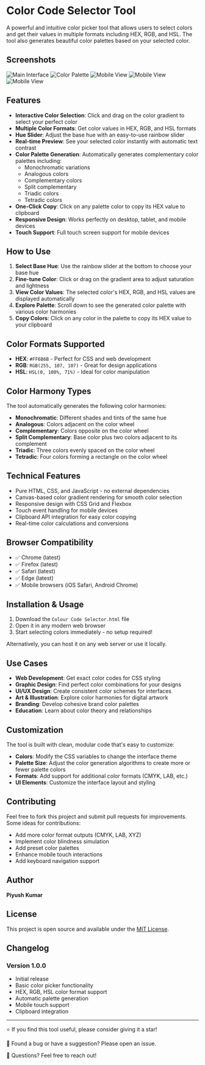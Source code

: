 # Color Code Selector Tool

A powerful and intuitive color picker tool that allows users to select colors and get their values in multiple formats including HEX, RGB, and HSL. The tool also generates beautiful color palettes based on your selected color.

## Screenshots
![Main Interface](https://github.com/piyush-kumar499/Tool-Projects/blob/main/Colour%20Code%20Selector/images/2.jpg)
![Color Palette](https://github.com/piyush-kumar499/Tool-Projects/blob/main/Colour%20Code%20Selector/images/3.jpg)
![Mobile View](https://github.com/piyush-kumar499/Tool-Projects/blob/main/Colour%20Code%20Selector/images/4.jpg)
![Mobile View](https://github.com/piyush-kumar499/Tool-Projects/blob/main/Colour%20Code%20Selector/images/5.jpg)
![Mobile View](https://github.com/piyush-kumar499/Tool-Projects/blob/main/Colour%20Code%20Selector/images/6.jpg)

## Features

- **Interactive Color Selection**: Click and drag on the color gradient to select your perfect color
- **Multiple Color Formats**: Get color values in HEX, RGB, and HSL formats
- **Hue Slider**: Adjust the base hue with an easy-to-use rainbow slider
- **Real-time Preview**: See your selected color instantly with automatic text contrast
- **Color Palette Generation**: Automatically generates complementary color palettes including:
  - Monochromatic variations
  - Analogous colors
  - Complementary colors
  - Split complementary
  - Triadic colors
  - Tetradic colors
- **One-Click Copy**: Click on any palette color to copy its HEX value to clipboard
- **Responsive Design**: Works perfectly on desktop, tablet, and mobile devices
- **Touch Support**: Full touch screen support for mobile devices

## How to Use

1. **Select Base Hue**: Use the rainbow slider at the bottom to choose your base hue
2. **Fine-tune Color**: Click or drag on the gradient area to adjust saturation and lightness
3. **View Color Values**: The selected color's HEX, RGB, and HSL values are displayed automatically
4. **Explore Palette**: Scroll down to see the generated color palette with various color harmonies
5. **Copy Colors**: Click on any color in the palette to copy its HEX value to your clipboard

## Color Formats Supported

- **HEX**: `#FF6B6B` - Perfect for CSS and web development
- **RGB**: `RGB(255, 107, 107)` - Great for design applications
- **HSL**: `HSL(0, 100%, 71%)` - Ideal for color manipulation

## Color Harmony Types

The tool automatically generates the following color harmonies:

- **Monochromatic**: Different shades and tints of the same hue
- **Analogous**: Colors adjacent on the color wheel
- **Complementary**: Colors opposite on the color wheel
- **Split Complementary**: Base color plus two colors adjacent to its complement
- **Triadic**: Three colors evenly spaced on the color wheel
- **Tetradic**: Four colors forming a rectangle on the color wheel

## Technical Features

- Pure HTML, CSS, and JavaScript - no external dependencies
- Canvas-based color gradient rendering for smooth color selection
- Responsive design with CSS Grid and Flexbox
- Touch event handling for mobile devices
- Clipboard API integration for easy color copying
- Real-time color calculations and conversions

## Browser Compatibility

- ✅ Chrome (latest)
- ✅ Firefox (latest)
- ✅ Safari (latest)
- ✅ Edge (latest)
- ✅ Mobile browsers (iOS Safari, Android Chrome)

## Installation & Usage

1. Download the `Colour Code Selector.html` file
2. Open it in any modern web browser
3. Start selecting colors immediately - no setup required!

Alternatively, you can host it on any web server or use it locally.

## Use Cases

- **Web Development**: Get exact color codes for CSS styling
- **Graphic Design**: Find perfect color combinations for your designs
- **UI/UX Design**: Create consistent color schemes for interfaces
- **Art & Illustration**: Explore color harmonies for digital artwork
- **Branding**: Develop cohesive brand color palettes
- **Education**: Learn about color theory and relationships

## Customization

The tool is built with clean, modular code that's easy to customize:

- **Colors**: Modify the CSS variables to change the interface theme
- **Palette Size**: Adjust the color generation algorithms to create more or fewer palette colors
- **Formats**: Add support for additional color formats (CMYK, LAB, etc.)
- **UI Elements**: Customize the interface layout and styling

## Contributing

Feel free to fork this project and submit pull requests for improvements. Some ideas for contributions:

- Add more color format outputs (CMYK, LAB, XYZ)
- Implement color blindness simulation
- Add preset color palettes
- Enhance mobile touch interactions
- Add keyboard navigation support

## Author

**Piyush Kumar**

## License

This project is open source and available under the [MIT License](LICENSE).

## Changelog

### Version 1.0.0
- Initial release
- Basic color picker functionality
- HEX, RGB, HSL color format support
- Automatic palette generation
- Mobile touch support
- Clipboard integration

---

⭐ If you find this tool useful, please consider giving it a star!

🐛 Found a bug or have a suggestion? Please open an issue.

📧 Questions? Feel free to reach out!

